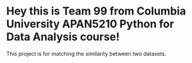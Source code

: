 # Hey this is Team 99 from Columbia University APAN5210 Python for Data Analysis course!
This project is for matching the similarity between two datasets.

